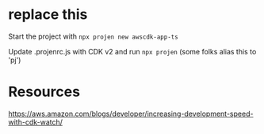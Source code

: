 # replace this

Start the project with ```npx projen new awscdk-app-ts``` 

Update .projenrc.js with CDK v2 and run ```npx projen``` (some folks alias this to 'pj')

# Resources
https://aws.amazon.com/blogs/developer/increasing-development-speed-with-cdk-watch/